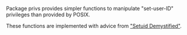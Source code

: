 Package privs provides simpler functions to manipulate
"set-user-ID" privileges than provided by POSIX.

These functions are implemented with advice from
["Setuid Demystified"](http://www.cs.berkeley.edu/~daw/papers/setuid-usenix02.pdf).
